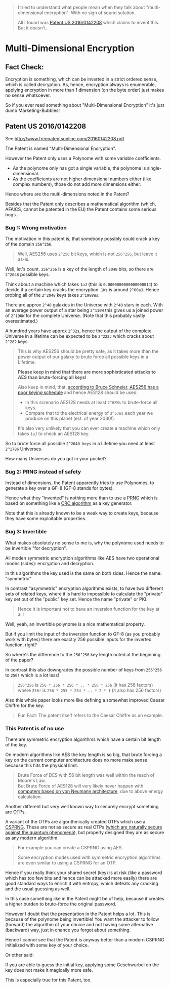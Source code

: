 > I tried to understand what people mean when they talk about "multi-dimensional encryption".
> With no sign of sound solution.
>
> All I found was [Patent US 2016/0142208](http://www.freepatentsonline.com/20160142208.pdf) which claims to invent this.
> But it doesn't.

# Multi-Dimensional Encryption

## Fact Check:

Encryption is something, which can be inverted in a strict ordered sense, which is called decryption.
As, hence, encryption always is enumerable, applying encryption in more than 1 dimension (on the byte order) just makes no sense whatsoever.

So if you ever read something about "Multi-Dimensional Encryption" it's just dumb Marketing-Bubbles!

## Patent US 2016/0142208

See http://www.freepatentsonline.com/20160142208.pdf

The Patent is named "Multi-Dimensional Encryption".

However the Patent only uses a Polynome with some variable coefficients.

- As the polynome only has got a single variable, the polynome is single-dimensional.
- As the coefficients are not higher dimensional numbers either (like complex numbers), those do not add more dimensions either.

Hence where are the multi-dimensions noted in the Patent?

Besides that the Patent only describes a mathematical algorithm (which, AFAICS, cannot be patented in the EU) the Patent contains some serious bugs.


### Bug 1: Wrong motivation

The motivation in this patent is, that somebody possibly could crack a key of the domain `256^256`.

> Well, AES256 uses `2^256` bit keys, which is not `256^256`, but leave it as-is.

Well, let's count.  `256^256` is a key of the length of `2048` bits, so there are `2^2048` possible keys.

Think about a machine which takes `1aJ` (this is `0.000000000000000001J`)
to decide if a certain key cracks the encryption.  `1Ws` is around `2^60aJ`.
Hence probing all of the `2^2048` keys takes `2^1988Ws`.

There are approx `2^40` galaxies in the Universe with `2^40` stars in each.
With an average power output of a star being `2^110W` this gives us a
joined power of `2^190W` for the complete Universe.
(Note that this probably vastly overestimated.)

A hundred years have approx `2^32s`, hence the output of the complete Universe
in a lifetime can be expected to be `2^222J` which cracks about `2^282` keys.

> This is why AES256 should be pretty safe, as it takes more than the power output of
> our galaxy to brute force all possible keys in a Lifetime.
>
> **Please keep in mind that there are more sophisticated attacks to AES than brute-forcing all keys!**
>
> Also keep in mind, that, [according to Bruce Schneier, AES256 has a poor keying schedule](https://www.schneier.com/blog/archives/2009/07/another_new_aes.html#c386957) and hence AES128 should be used.
>
> - In this screnario AES128 needs at least `2^68Ws` to brute-force all keys.
> - Compare that to the electrical energy of `2^57Ws` each year we produce on this planet (est. of year 2030!).
>
> It's also very unlikely that you can ever create a machine which only takes `1aJ` to check an AES128 key.

So to brute force all possible `2^2048 keys` in a Lifetime you need at least `2^1786` Universes.

How many Universes do you got in your pocket?


### Bug 2: PRNG instead of safety

Instead of dimensions, the Patent apparently tries to use Polynomes, to generate a key over a GF-8 (GF-8 stands for bytes).

Hence what they "invented" is nothing more than to use a [PRNG](https://en.wikipedia.org/wiki/Pseudorandom_number_generator)
which is based on something like a [CRC algorithm](https://en.wikipedia.org/wiki/Cyclic_redundancy_check) as a key generator.

Note that this is already known to be a weak way to create keys, because they have some exploitable properties.


### Bug 3: Invertible

What makes absolutely no sense to me is, why the polynome used needs to be invertible "for decryption".

All moden symmetric encryption algorithms like AES have two operational modes (sides): encryption and decryption.

In this algorithms the key used is the same on both sides.  Hence the name: "symmetric"

In contrast "asymmetric" encryption algorithms exists, to have two different sets of related keys,
where it is hard to impossible to calculate the "private" key set out of the "public" key set.  Hence the name "private" or PKI.

> Hence it is important not to have an inversion function for the key at all!

Well, yeah, an invertible polynome is a nice mathematical property.

But if you limit the input of the inversion function to GF-8 (as you probably work with bytes)
there are exactly 256 possible inputs for the inverted function, right?

So where's the difference to the `256^256` key length noted at the beginning of the paper?

In contrast this also downgrades the possible number of keys from `256^256` to `256!` which is a lot less!

> `256^256` is `256 * 256 * 256 * .. * 256 * 256` (it has 256 factors)  
> where `256!` is `256 * 255 * 254 * .. * 2 * 1` (it also has 256 factors)

Also this whole paper looks more like defining a somewhat improved Caesar Chiffre for the key.

> Fun Fact:  The patent itself refers to the Caesar Chiffre as an example.


### This Patent is of no use

There are symmetric encryption algorithms which have a certain bit length of the key.

On modern algorithms like AES the key length is so big, that brute forcing a key on the current computer architecture
does no more make sense because this hits the physical limit.

> Brute Force of DES with 56 bit length was well within the reach of Moore's Law.  
> But Brute Force of AES128 will very likely never happen with
> [computers based on von Neumann architecture](https://en.wikipedia.org/wiki/Von_Neumann_architecture),
> due to above energy calculation.

Another different but very well known way to securely encrypt something are [OTPs](https://de.wikipedia.org/wiki/One-Time-Pad).

A variant of the OTPs are algorithmically created OTPs which use a [CSPRNG](https://en.wikipedia.org/wiki/Cryptographically_secure_pseudorandom_number_generator).  These are not as secure as real OTPs
([which are naturally secure against the quantum phenomena](https://en.wikipedia.org/wiki/Post-quantum_cryptography)),
but properly designed they are as secure as any modern algorithm.

> For example you can create a CSPRNG using AES.
>
> Some encryption modes used with symmetric encryption algorithms are even similar to using a CSPRNG for an OTP.

Hence if you really think your shared secret (key) is at risk (like a password which has too few bits and hence can be attacked more easily)
there are good standard ways to enrich it with entropy, which defeats any cracking and the usual guessing as well.

In this case something like in the Patent might be of help, because it creates a higher burden to brute-force the original password.

However I doubt that the presentation in the Patent helps a lot.  This is because of the polynome being invertible!
You want the attacker to follow (forward) the algorithm of your choice and not having some alternative (backward) way, just in chance you forgot about something.

Hence I cannot see that the Patent is anyway better than a modern CSPRNG initialized with some key of your choice.

Or other said:

If you are able to guess the initial key, applying some Geschwurbel on the key does not make it magically more safe.

This is especially true for this Patent, too.
